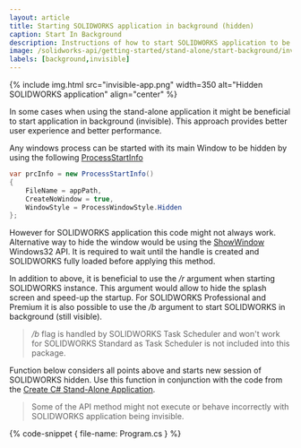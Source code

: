 ```yaml
---
layout: article
title: Starting SOLIDWORKS application in background (hidden)
caption: Start In Background
description: Instructions of how to start SOLIDWORKS application to be used by stand-alone automation tool in background (hidden)
image: /solidworks-api/getting-started/stand-alone/start-background/invisible-app.png
labels: [background,invisible]
---
```

{% include img.html src="invisible-app.png" width=350 alt="Hidden SOLIDWORKS application" align="center" %}

In some cases when using the stand-alone application it might be beneficial to start application in background (invisible). This approach provides better user experience and better performance.

Any windows process can be started with its main Window to be hidden by using the following [ProcessStartInfo](https://docs.microsoft.com/en-us/dotnet/api/system.diagnostics.processstartinfo)

~~~ cs
var prcInfo = new ProcessStartInfo()
{
    FileName = appPath,
    CreateNoWindow = true,
    WindowStyle = ProcessWindowStyle.Hidden
};
~~~

However for SOLIDWORKS application this code might not always work. Alternative way to hide the window would be using the [ShowWindow](https://docs.microsoft.com/en-us/windows/desktop/api/winuser/nf-winuser-showwindow) Windows32 API. It is required to wait until the handle is created and SOLIDWORKS fully loaded before applying this method.

In addition to above, it is beneficial to use the */r* argument when starting SOLIDWORKS instance. This argument would allow to hide the splash screen and speed-up the startup. For SOLIDWORKS Professional and Premium it is also possible to use the */b* argument to start SOLIDWORKS in background (still visible).

> */b* flag is handled by SOLIDWORKS Task Scheduler and won't work for SOLIDWORKS Standard as Task Scheduler is not included into this package.

Function below considers all points above and starts new session of SOLIDWORKS hidden. Use this function in conjunction with the code from the [Create C# Stand-Alone Application](http://localhost:4000/solidworks-api/getting-started/stand-alone/connect-csharp/).

> Some of the API method might not execute or behave incorrectly with SOLIDWORKS application being invisible.

{% code-snippet { file-name: Program.cs } %}
